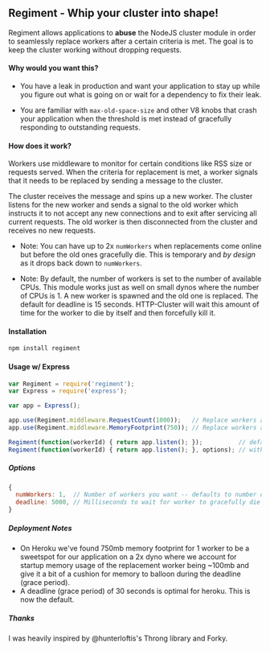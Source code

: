 ## Regiment - Whip your cluster into shape!

Regiment allows applications to **abuse** the NodeJS cluster module in order to seamlessly replace
workers after a certain criteria is met. The goal is to keep the cluster working without dropping
requests.

#### Why would you want this?

 - You have a leak in production and want your application to stay up while you figure out what is
going on or wait for a dependency to fix their leak.

 - You are familiar with `max-old-space-size` and other V8 knobs that crash your application
when the threshold is met instead of gracefully responding to outstanding requests.

#### How does it work?

Workers use middleware to monitor for certain conditions like RSS size or requests served. When the
criteria for replacement is met, a worker signals that it needs to be replaced by sending a message
to the cluster.

The cluster receives the message and spins up a new worker. The cluster listens for the new worker
and sends a signal to the old worker which instructs it to not accept any new connections and to
exit after servicing all current requests. The old worker is then disconnected from the cluster
and receives no new requests.

 - Note: You can have up to 2x `numWorkers` when replacements come online but before the old
ones gracefully die. This is temporary and *by design* as it drops back down to `numWorkers`.

 - Note: By default, the number of workers is set to the number of available CPUs. This module works
just as well on small dynos where the number of CPUs is 1. A new worker is spawned and the old one
is replaced. The default for deadline is 15 seconds. HTTP-Cluster will wait this amount of time
for the worker to die by itself and then forcefully kill it.

#### Installation
```sh
npm install regiment
```

#### Usage w/ Express
```js
var Regiment = require('regiment');
var Express = require('express');

var app = Express();

app.use(Regiment.middleware.RequestCount(1000));   // Replace workers after every 1000 requests
app.use(Regiment.middleware.MemoryFootprint(750)); // Replace workers after rss reaches 750mb

Regiment(function(workerId) { return app.listen(); });          // default options
Regiment(function(workerId) { return app.listen(); }, options); // with options
```

##### Options

```js
{
  numWorkers: 1,  // Number of workers you want -- defaults to number of CPUs
  deadline: 5000, // Milliseconds to wait for worker to gracefully die before forcing death
}
```

##### Deployment Notes

 - On Heroku we've found 750mb memory footprint for 1 worker to be a sweetspot for our application
 on a 2x dyno where we account for startup memory usage of the replacement worker being ~100mb and
 give it a bit of a cushion for memory to balloon during the deadline (grace period).
 - A deadline (grace period) of 30 seconds is optimal for heroku. This is now the default.

##### Thanks

I was heavily inspired by @hunterloftis's Throng library and Forky.
